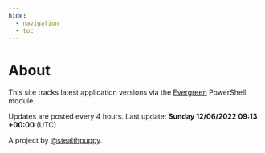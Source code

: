 ```yaml
---
hide:
  - navigation
  - toc
---
```

# About

This site tracks latest application versions via the [Evergreen](https://stealthpuppy.com/evergreen/) PowerShell module.

Updates are posted every 4 hours. Last update: **Sunday 12/06/2022 09:13 +00:00** (UTC)

A project by [@stealthpuppy](https://twitter.com/stealthpuppy).